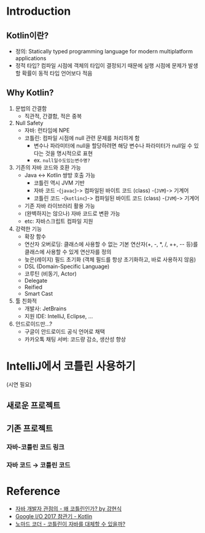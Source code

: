 # Introduction
## Kotlin이란?
- 정의: Statically typed programming language for modern multiplatform applications
- 정적 타입? 컴파일 시점에 객체의 타입이 결정되기 때문에 실행 시점에 문제가 발생할 확률이 동적 타입 언어보다 적음

## Why Kotlin?
1. 문법의 간결함
    - 직관적, 간결함, 적은 중복
2. Null Safety
    - 자바: 런타임에 NPE
    - 코틀린: 컴파일 시점에 null 관련 문제를 처리하게 함
        * 변수나 파라미터에 null을 할당하려면 해당 변수나 파라미터가 null일 수 있다는 것을 명시적으로 표현
        * ex. `null일수도있는변수명?`
3. 기존의 자바 코드와 호환 가능
    - Java <-> Kotlin 쌍방 호출 가능
        * 코틀린 역시 JVM 기반
        * 자바 코드 -(`javac`)-> 컴파일된 바이트 코드 (class) -(`JVM`)-> 기계어
        * 코틀린 코드 -(`kotlinc`)-> 컴파일된 바이트 코드 (class) -(`JVM`)-> 기계어
    - 기존 자바 라이브러리 활용 가능
    - (완벽하지는 않으나) 자바 코드로 변환 가능
    - etc: 자바스크립트 컴파일 지원
4. 강력한 기능
    - 확장 함수
    - 연산자 오버로딩: 클래스에 사용할 수 없는 기본 연산자(+, -, *, /, ++, -- 등)를 클래스에 사용할 수 있게 연산자를 정의
    - 늦은(레이지) 필드 초기화 (객체 필드를 항상 초기화하고, 바로 사용하지 않음)
    - DSL (Domain-Specific Language)
    - 코루틴 (비동기, Actor)
    - Delegate
    - Reified
    - Smart Cast
5. 툴 친화적
    - 개발사: JetBrains
    - 지원 IDE: IntelliJ, Eclipse, ...
6. 안드로이드만...?
    - 구글이 안드로이드 공식 언어로 채택
    - 카카오톡 채팅 서버: 코드량 감소, 생산성 향상


# IntelliJ에서 코틀린 사용하기
(시연 필요)

## 새로운 프로젝트

## 기존 프로젝트

### 자바-코틀린 코드 링크

### 자바 코드 → 코틀린 코드


# Reference
- [자바 개발자 관점의 - 왜 코틀린인가? by 강현식](https://www.youtube.com/watch?v=HhifPEExguA&ab_channel=JetBrainsTV)
- [Google I/O 2017 참관기 - Kotlin](https://d2.naver.com/helloworld/7543578)
- [노마드 코더 - 코틀린이 자바를 대체할 수 있을까?](https://www.youtube.com/watch?v=8gseVzeMOzk&ab_channel=%EB%85%B8%EB%A7%88%EB%93%9C%EC%BD%94%EB%8D%94NomadCoders)